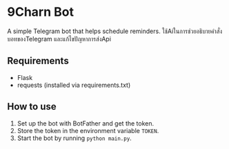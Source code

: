 # 9Charn Bot
A simple Telegram bot that helps schedule reminders.
ใช้Aiในการช่วยอธิบายคำสั่งบอทของTelegram และแก้ไขปัญหาการส่งApi

## Requirements
- Flask
- requests (installed via requirements.txt)

## How to use
1. Set up the bot with BotFather and get the token.
2. Store the token in the environment variable `TOKEN`.
3. Start the bot by running `python main.py`.
